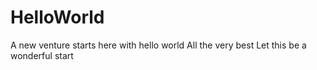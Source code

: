 # HelloWorld
A new venture starts here with hello world
All the very best
Let this be a wonderful start

